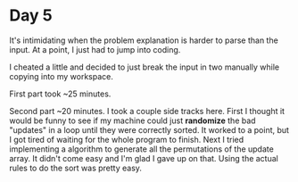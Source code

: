 # Day 5

It's intimidating when the problem explanation is harder to parse than the input. At a point, I just had to jump into coding.

I cheated a little and decided to just break the input in two manually while copying into my workspace.

First part took ~25 minutes.

Second part ~20 minutes. I took a couple side tracks here. First I thought it would be funny to see if my machine could just __randomize__ the bad "updates" in a loop until they were correctly sorted. It worked to a point, but I got tired of waiting for the whole program to finish. Next I tried implementing a algorithm to generate all the permutations of the update array. It didn't come easy and I'm glad I gave up on that. Using the actual rules to do the sort was pretty easy.


